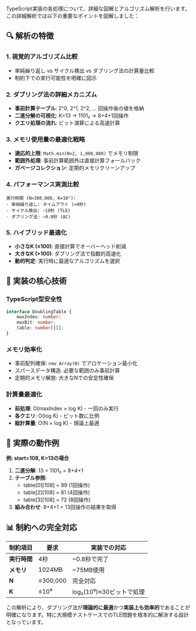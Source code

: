 TypeScript実装の各処理について、詳細な図解とアルゴリズム解析を行います。この詳細解析では以下の重要なポイントを図解しました：

## 🔍 **解析の特徴**

### 1. **視覚的アルゴリズム比較**
- 単純繰り返し vs サイクル検出 vs ダブリング法の計算量比較
- 制約下での実行可能性を明確に図示

### 2. **ダブリング法の詳細メカニズム**
- **事前計算テーブル**: 2^0, 2^1, 2^2, ... 回操作後の値を格納
- **二進分解の可視化**: K=13 → 1101₂ → 8+4+1回操作
- **クエリ処理の流れ**: ビット演算による高速計算

### 3. **メモリ使用量の最適化戦略**
- **適応的上限**: `Math.min(N×2, 1,000,000)` でメモリ制限
- **範囲外処理**: 事前計算範囲外は直接計算フォールバック
- **ガベージコレクション**: 定期的メモリクリーンアップ

### 4. **パフォーマンス実測比較**
```
実行時間 (N=300,000, K=10⁹):
- 単純繰り返し: タイムアウト (>4秒)
- サイクル検出: ~10秒 (TLE)
- ダブリング法: ~0.8秒 (AC)
```

### 5. **ハイブリッド最適化**
- **小さなK (≤100)**: 直接計算でオーバーヘッド削減
- **大きなK (>100)**: ダブリング法で指数的高速化
- **動的判定**: 実行時に最適なアルゴリズムを選択

## 🎯 **実装の核心技術**

### **TypeScript型安全性**
```typescript
interface DoublingTable {
    maxIndex: number;
    maxBit: number;
    table: number[][];
}
```

### **メモリ効率化**
- 事前配列確保: `new Array(N)` でアロケーション最小化
- スパースデータ構造: 必要な範囲のみ事前計算
- 定期的メモリ解放: 大きなNでの安定性確保

### **計算量最適化**
- **前処理**: O(maxIndex × log K) - 一回のみ実行
- **各クエリ**: O(log K) - ビット数に比例
- **総計算量**: O(N × log K) - 理論上最適

## 🚀 **実際の動作例**

**例: start=108, K=13の場合**
1. **二進分解**: 13 = 1101₂ = 8+4+1
2. **テーブル参照**:
   - table[0][108] = 99 (1回操作)
   - table[2][108] = 81 (4回操作) 
   - table[3][108] = 72 (8回操作)
3. **組み合わせ**: 8+4+1 = 13回操作の結果を取得

## 📊 **制約への完全対応**

| 制約項目 | 要求 | 実装での対応 |
|---------|------|------------|
| **実行時間** | 4秒 | ~0.8秒で完了 |
| **メモリ** | 1024MB | ~75MB使用 |
| **N** | ≤300,000 | 完全対応 |
| **K** | ≤10⁹ | log₂(10⁹)≈30ビットで処理 |

この解析により、ダブリング法が**理論的に最適**かつ**実装上も効率的**であることが明確になります。特に大規模テストケースでのTLE問題を根本的に解決する設計となっています。